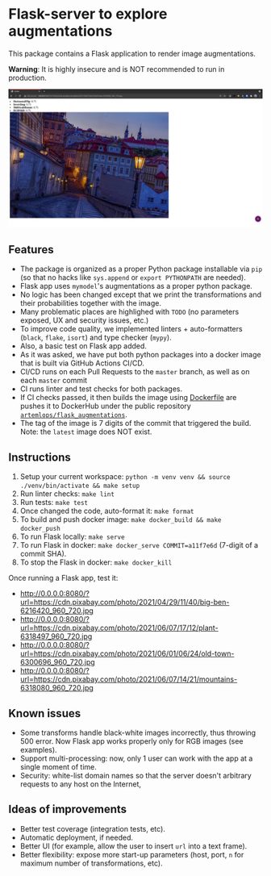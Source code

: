 # Flask-server to explore augmentations

This package contains a Flask application to render image augmentations.

**Warning**: It is highly insecure and is NOT recommended to run in production.

![screenshot](screenshots/screenshot3.png)

## Features
- The package is organized as a proper Python package installable via `pip` (so that no hacks like `sys.append` or `export PYTHONPATH` are needed).
- Flask app uses `mymodel`'s augmentations as a proper python package.
- No logic has been changed except that we print the transformations and their probabilities together with the image.
- Many problematic places are highlighed with `TODO` (no parameters exposed, UX and security issues, etc.)
- To improve code quality, we implemented linters + auto-formatters (`black`, `flake`, `isort`) and type checker (`mypy`).
- Also, a basic test on Flask app added.
- As it was asked, we have put both python packages into a docker image that is built via GitHub Actions CI/CD.
- CI/CD runs on each Pull Requests to the `master` branch, as well as on each `master` commit
- CI runs linter and test checks for both packages.
- If CI checks passed, it then builds the image using [Dockerfile](../Dockerfile) are pushes it to DockerHub under the public repository [`artemlops/flask_augmentations`](https://hub.docker.com/r/artemlops/flask_augmentations).
- The tag of the image is 7 digits of the commit that triggered the build. Note: the `latest` image does NOT exist.


## Instructions
1. Setup your current workspace: `python -m venv venv && source ./venv/bin/activate && make setup`
2. Run linter checks: `make lint`
3. Run tests: `make test`
4. Once changed the code, auto-format it: `make format`
5. To build and push docker image: `make docker_build && make docker_push`
6. To run Flask locally: `make serve`
7. To run Flask in docker: `make docker_serve COMMIT=a11f7e6d` (7-digit of a commit SHA).
8. To stop the Flask in docker: `make docker_kill`

Once running a Flask app, test it:
- http://0.0.0.0:8080/?url=https://cdn.pixabay.com/photo/2021/04/29/11/40/big-ben-6216420_960_720.jpg
- http://0.0.0.0:8080/?url=https://cdn.pixabay.com/photo/2021/06/07/17/12/plant-6318497_960_720.jpg
- http://0.0.0.0:8080/?url=https://cdn.pixabay.com/photo/2021/06/01/06/24/old-town-6300696_960_720.jpg
- http://0.0.0.0:8080/?url=https://cdn.pixabay.com/photo/2021/06/07/14/21/mountains-6318080_960_720.jpg


## Known issues
- Some transforms handle black-white images incorrectly, thus throwing 500 error. Now Flask app works properly only for RGB images (see examples).
- Support multi-processing: now, only 1 user can work with the app at a single moment of time.
- Security: white-list domain names so that the server doesn't arbitrary requests to any host on the Internet,


## Ideas of improvements
- Better test coverage (integration tests, etc).
- Automatic deployment, if needed.
- Better UI (for example, allow the user to insert `url` into a text frame).
- Better flexibility: expose more start-up parameters (host, port, `n` for maximum number of transformations, etc).
